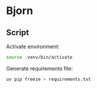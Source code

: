 # Bjorn

## Script

Activate environment:

```bash
source .venv/bin/activate
```

Generate requirements file:

```bash
uv pip freeze > requirements.txt
```
